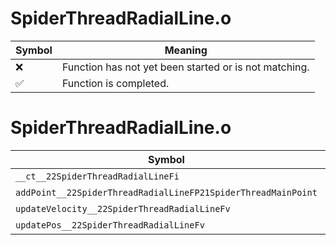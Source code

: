 # SpiderThreadRadialLine.o
| Symbol | Meaning 
| ------------- | ------------- 
| :x: | Function has not yet been started or is not matching. 
| :white_check_mark: | Function is completed. 


# SpiderThreadRadialLine.o
| Symbol | Decompiled? |
| ------------- | ------------- |
| `__ct__22SpiderThreadRadialLineFi` | :x: |
| `addPoint__22SpiderThreadRadialLineFP21SpiderThreadMainPoint` | :x: |
| `updateVelocity__22SpiderThreadRadialLineFv` | :x: |
| `updatePos__22SpiderThreadRadialLineFv` | :x: |
